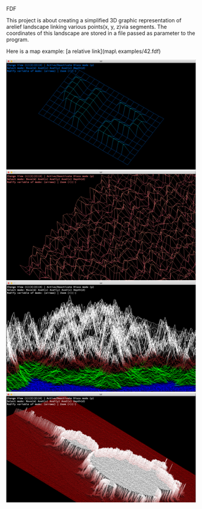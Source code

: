 FDF

This project is about creating a simplified 3D graphic representation of arelief landscape linking various points(x, y, z)via segments. The coordinates of this landscape are stored in a file passed as parameter to the program. 

Here is a map example: [a relative link](map\ examples/42.fdf)



![alt text](screens/screen1.png)
![alt text](screens/screen2.png)
![alt text](screens/screen3.png)
![alt text](screens/screen4.png)
